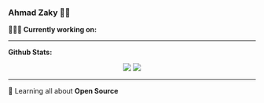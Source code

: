 ### Ahmad Zaky 👨‍💻

**👨🏻‍💻 Currently working on:** 

---

**Github Stats:**

<p align="center">
  
  <img src="https://github-readme-stats.vercel.app/api?username=ahhzaky&hide=stars&show_icons=true&theme=dracula&line_height=32">
  <img src="https://github-readme-stats.vercel.app/api/top-langs/?username=ahhzaky&count_private=true&theme=dracula&line_height=32">

</p>

---

🌱 Learning all about **Open Source**

